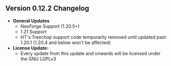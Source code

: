 ## Version 0.12.2 Changelog
* **General Updates**
  * NeoForge Support (1.20.5+)
  * 1.21 Support
  * HT's Treechop support code temporarily removed until updated past 1.20.1 (1.20.4 and below won't be affected)
* **License Update:**
	* Every update from this update and onwards will be licensed under the GNU LGPLv3
